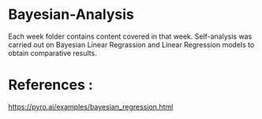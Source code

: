 # Bayesian-Analysis
Each week folder contains content covered in that week.
Self-analysis was carried out on Bayesian Linear Regrassion and Linear Regression models to obtain comparative results.
# References : 
https://pyro.ai/examples/bayesian_regression.html
